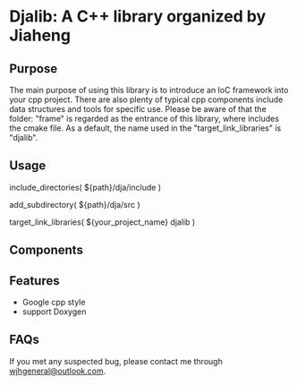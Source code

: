 # Djalib: A C++ library organized by Jiaheng

## Purpose
The main purpose of using this library is to introduce an IoC framework into your cpp project.
There are also plenty of typical cpp components include data structures and tools for specific use.
Please be aware of that the folder: "frame" is regarded as the entrance of this library, where includes the cmake file.
As a default, the name used in the "target_link_libraries" is "djalib".

## Usage
include_directories( ${path}/dja/include )

add_subdirectory( ${path}/dja/src )

target_link_libraries( ${your_project_name} djalib )

## Components

## Features
- Google cpp style
- support Doxygen

## FAQs
If you met any suspected bug, please contact me through <wjhgeneral@outlook.com>.
